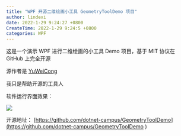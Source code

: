 ```yaml
---
title: "WPF 开源二维绘画小工具 GeometryToolDemo 项目"
author: lindexi
date: 2022-1-29 9:24:27 +0800
CreateTime: 2022-1-29 9:24:5 +0800
categories: WPF
---
```


这是一个演示 WPF 进行二维绘画的小工具 Demo 项目，基于 MIT 协议在 GitHub 上完全开源

<!--more-->


<!-- 发布 -->
<!-- 博客 -->

源作者是 [YuWeiCong](https://github.com/YuWeiCong)

我只是帮助开源的工具人

软件运行界面效果：

![](http://image.acmx.xyz/lindexi%2FREADME0.png)

开源地址： [https://github.com/dotnet-campus/GeometryToolDemo](https://github.com/dotnet-campus/GeometryToolDemo )

